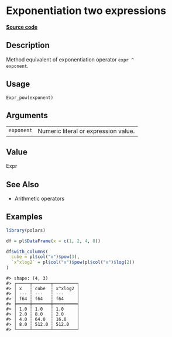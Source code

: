 

# Exponentiation two expressions

[**Source code**](https://github.com/pola-rs/r-polars/tree/main/R/expr__expr.R#L350)

## Description

Method equivalent of exponentiation operator <code>expr ^
exponent</code>.

## Usage

<pre><code class='language-R'>Expr_pow(exponent)
</code></pre>

## Arguments

<table>
<tr>
<td style="white-space: nowrap; font-family: monospace; vertical-align: top">
<code id="Expr_pow_:_exponent">exponent</code>
</td>
<td>
Numeric literal or expression value.
</td>
</tr>
</table>

## Value

Expr

## See Also

<ul>
<li>

Arithmetic operators

</li>
</ul>

## Examples

``` r
library(polars)

df = pl$DataFrame(x = c(1, 2, 4, 8))

df$with_columns(
  cube = pl$col("x")$pow(3),
  `x^xlog2` = pl$col("x")$pow(pl$col("x")$log(2))
)
```

    #> shape: (4, 3)
    #> ┌─────┬───────┬─────────┐
    #> │ x   ┆ cube  ┆ x^xlog2 │
    #> │ --- ┆ ---   ┆ ---     │
    #> │ f64 ┆ f64   ┆ f64     │
    #> ╞═════╪═══════╪═════════╡
    #> │ 1.0 ┆ 1.0   ┆ 1.0     │
    #> │ 2.0 ┆ 8.0   ┆ 2.0     │
    #> │ 4.0 ┆ 64.0  ┆ 16.0    │
    #> │ 8.0 ┆ 512.0 ┆ 512.0   │
    #> └─────┴───────┴─────────┘
